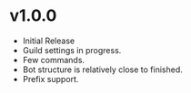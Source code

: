 # v1.0.0
* Initial Release
* Guild settings in progress.
* Few commands.
* Bot structure is relatively close to finished.
* Prefix support.